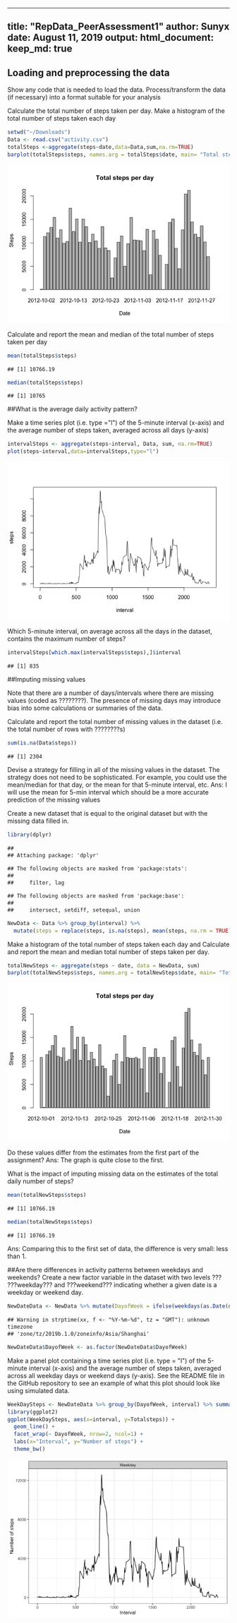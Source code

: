 
---
title: "RepData_PeerAssessment1"
author: Sunyx
date: August 11, 2019
output:
  html_document:
    keep_md: true
---
## Loading and preprocessing the data
Show any code that is needed to load the data.
Process/transform the data (if necessary) into a format suitable for your analysis

Calculate the total number of steps taken per day.
Make a histogram of the total number of steps taken each day


```r
setwd("~/Downloads")
Data <- read.csv("activity.csv")
totalSteps <-aggregate(steps~date,data=Data,sum,na.rm=TRUE)
barplot(totalSteps$steps, names.arg = totalSteps$date, main= "Total steps per day",xlab = "Date", ylab = "Steps")
```

![](PA1_template_files/figure-html/unnamed-chunk-1-1.png)<!-- -->

Calculate and report the mean and median of the total number of steps taken per day


```r
mean(totalSteps$steps)
```

```
## [1] 10766.19
```

```r
median(totalSteps$steps)
```

```
## [1] 10765
```

##What is the average daily activity pattern?

Make a time series plot (i.e. type ="l") of the 5-minute interval (x-axis) and the average number of steps taken, averaged across all days (y-axis)


```r
intervalSteps <- aggregate(steps~interval, Data, sum, na.rm=TRUE)
plot(steps~interval,data=intervalSteps,type="l")
```

![](PA1_template_files/figure-html/unnamed-chunk-3-1.png)<!-- -->

Which 5-minute interval, on average across all the days in the dataset, contains the maximum number of steps?

```r
intervalSteps[which.max(intervalSteps$steps),]$interval
```

```
## [1] 835
```

##Imputing missing values

Note that there are a number of days/intervals where there are missing values (coded as ????????). The presence of missing days may introduce bias into some calculations or summaries of the data.

Calculate and report the total number of missing values in the dataset (i.e. the total number of rows with ????????s)

```r
sum(is.na(Data$steps))
```

```
## [1] 2304
```

Devise a strategy for filling in all of the missing values in the dataset. The strategy does not need to be sophisticated. For example, you could use the mean/median for that day, or the mean for that 5-minute interval, etc.
Ans: I will use the mean for 5-min interval which should be a more accurate prediction of the missing values

Create a new dataset that is equal to the original dataset but with the missing data filled in.


```r
library(dplyr)
```

```
## 
## Attaching package: 'dplyr'
```

```
## The following objects are masked from 'package:stats':
## 
##     filter, lag
```

```
## The following objects are masked from 'package:base':
## 
##     intersect, setdiff, setequal, union
```

```r
NewData <- Data %>% group_by(interval) %>%
  mutate(steps = replace(steps, is.na(steps), mean(steps, na.rm = TRUE)))
```

Make a histogram of the total number of steps taken each day and Calculate and report the mean and median total number of steps taken per day. 

```r
totalNewSteps <- aggregate(steps ~ date, data = NewData, sum)
barplot(totalNewSteps$steps, names.arg = totalNewSteps$date, main= "Total steps per day",xlab = "Date", ylab = "Steps")
```

![](PA1_template_files/figure-html/unnamed-chunk-7-1.png)<!-- -->

Do these values differ from the estimates from the first part of the assignment? 
Ans: The graph is quite close to the first.

What is the impact of imputing missing data on the estimates of the total daily number of steps?

```r
mean(totalNewSteps$steps)
```

```
## [1] 10766.19
```

```r
median(totalNewSteps$steps)
```

```
## [1] 10766.19
```
Ans: Comparing this to the first set of data, the difference is very small: less than 1.

##Are there differences in activity patterns between weekdays and weekends?
Create a new factor variable in the dataset with two levels ??? ???weekday??? and ???weekend??? indicating whether a given date is a weekday or weekend day.

```r
NewDateData <- NewData %>% mutate(DayofWeek = ifelse(weekdays(as.Date(date)) %in% c("Saturday","Sunday"), "Weekend","Weekday"))
```

```
## Warning in strptime(xx, f <- "%Y-%m-%d", tz = "GMT"): unknown timezone
## 'zone/tz/2019b.1.0/zoneinfo/Asia/Shanghai'
```

```r
NewDateData$DayofWeek <- as.factor(NewDateData$DayofWeek)
```

Make a panel plot containing a time series plot (i.e. type = "l") of the 5-minute interval (x-axis) and the average number of steps taken, averaged across all weekday days or weekend days (y-axis). See the README file in the GitHub repository to see an example of what this plot should look like using simulated data.

```r
WeekDaySteps <- NewDateData %>% group_by(DayofWeek, interval) %>% summarise(Totalsteps=sum(steps))
library(ggplot2)
ggplot(WeekDaySteps, aes(x=interval, y=Totalsteps)) + 
  geom_line() + 
  facet_wrap(~ DayofWeek, nrow=2, ncol=1) +
  labs(x="Interval", y="Number of steps") +
  theme_bw()
```

![](PA1_template_files/figure-html/unnamed-chunk-10-1.png)<!-- -->
